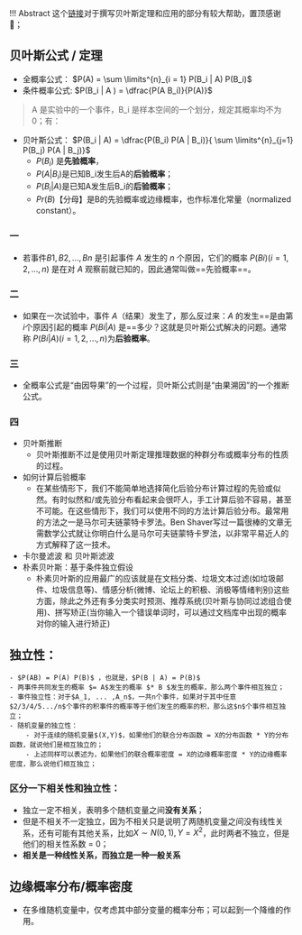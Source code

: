 !!! Abstract 
    这个[链接](https://blog.csdn.net/Stray_Lambs/article/details/109203919)对于撰写贝叶斯定理和应用的部分有较大帮助，置顶感谢🙏；


## 贝叶斯公式 / 定理
- 全概率公式： $P(A) = \sum \limits^{n}_{i = 1} P(B_i | A) P(B_i)$
- 条件概率公式: $P(B_i | A ) = \dfrac{P(A B_i)}{P(A)}$
> A 是实验中的一个事件，B_i 是样本空间的一个划分，规定其概率均不为0；有：
- 贝叶斯公式： $P(B_i | A) = \dfrac{P(B_i) P(A | B_i)}{ \sum \limits^{n}_{j=1} P(B_j) P(A | B_j)}$
    - $P(B_i)$ 是**先验概率**，
    - $P(A | B_i)$是已知B_i发生后A的**后验概率**；
    - $P(B_i | A)$是已知A发生后B_i的**后验概率**；
    - $Pr(B)$【分母】是B的先验概率或边缘概率，也作标准化常量（normalized constant）。

### 一
- 若事件$B1, B2, …, Bn$ 是引起事件 $A$ 发生的 $n$ 个原因，它们的概率 $P(Bi) (i=1, 2, …, n)$ 是在对 $A$ 观察前就已知的，因此通常叫做==先验概率==。
### 二
- 如果在一次试验中，事件 $A$（结果）发生了，那么反过来：$A$ 的发生==是由第 $i$个原因引起的概率 $P(Bi|A)$ 是==多少？这就是贝叶斯公式解决的问题。通常称 $P(Bi|A) (i=1, 2, …, n)$为**后验概率**。
### 三
- 全概率公式是“由因导果”的一个过程，贝叶斯公式则是“由果溯因”的一个推断公式。

### 四
- 贝叶斯推断
    - 贝叶斯推断不过是使用贝叶斯定理推理数据的种群分布或概率分布的性质的过程。
- 如何计算后验概率
    - 在某些情形下，我们不能简单地选择简化后验分布计算过程的先验或似然。有时似然和/或先验分布看起来会很吓人，手工计算后验不容易，甚至不可能。在这些情形下，我们可以使用不同的方法计算后验分布。最常用的方法之一是马尔可夫链蒙特卡罗法。Ben Shaver写过一篇很棒的文章无需数学公式就让你明白什么是马尔可夫链蒙特卡罗法，以非常平易近人的方式解释了这一技术。
- 卡尔曼滤波 和 贝叶斯滤波
- 朴素贝叶斯：基于条件独立假设
    -  朴素贝叶斯的应用最广的应该就是在文档分类、垃圾文本过滤(如垃圾邮件、垃圾信息等)、情感分析(微博、论坛上的积极、消极等情绪判别)这些方面，除此之外还有多分类实时预测、推荐系统(贝叶斯与协同过滤组合使用)、拼写矫正(当你输入一个错误单词时，可以通过文档库中出现的概率对你的输入进行矫正)

## 独立性：
    - $P(AB) = P(A) P(B)$ ，也就是，$P(B | A) = P(B)$
    - 两事件共同发生的概率 $= A$发生的概率 $* B $发生的概率，那么两个事件相互独立；
    - 事件独立性：对于$A_1, ... ,A_n$，一共n个事件，如果对于其中任意$2/3/4/5.../n$个事件的积事件的概率等于他们发生的概率的积，那么这$n$个事件相互独立；
    - 随机变量的独立性：
        - 对于连续的随机变量$(X,Y)$，如果他们的联合分布函数 = X的分布函数 * Y的分布函数，就说他们是相互独立的；
        - 上述同样可以表述为，如果他们的联合概率密度 = X的边缘概率密度 * Y的边缘概率密度，那么说他们相互独立；

### 区分一下相关性和独立性：
- 独立一定不相关，表明多个随机变量之间**没有关系**；
- 但是不相关不一定独立，因为不相关只是说明了两随机变量之间没有线性关系，还有可能有其他关系，比如$X \sim N(0,1), Y = X^2$，此时两者不独立，但是他们的相关性系数 = 0；
- **相关是一种线性关系，而独立是一种一般关系**

## 边缘概率分布/概率密度
- 在多维随机变量中，仅考虑其中部分变量的概率分布；可以起到一个降维的作用。

